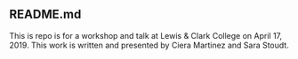 ## README.md

This is repo is for a workshop and talk at Lewis & Clark College on April 17, 2019.  This work is written and presented by Ciera Martinez and Sara Stoudt.

